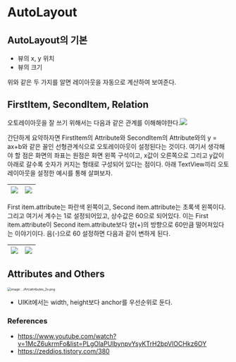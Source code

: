 # AutoLayout

## AutoLayout의 기본

- 뷰의 x, y 위치
- 뷰의 크기

위와 같은 두 가지를 알면 레이아웃을 자동으로 계산하여 보여준다.



## FirstItem, SecondItem, Relation

오토레이아웃을 잘 쓰기 위해서는 다음과 같은 관계를 이해해야한다.![](https://images.velog.io/images/dmsgk/post/b150f3da-279b-4045-aa10-35c117a782b6/img1.daumcdn.png)

간단하게 요약하자면 FirstItem의 Attribute와 SecondItem의 Attribute와의 y = ax+b와 같은 꼴인 선형관계식으로 오토레이아웃이 설정된다는 것이다. 여기서 생각해야 할 점은 화면의 좌표는 원점은 화면 왼쪽 구석이고, x값이 오른쪽으로 그리고 y값이 아래로 갈수록 숫자가 커지는 형태로 구성되어 있다는 점이다. 아래 TextView끼리 오토레이아웃을 설정한 예시를 통해 살펴보자. 

| ![](https://images.velog.io/images/dmsgk/post/084f0382-956c-4def-a1d2-487918373053/%E1%84%89%E1%85%B3%E1%84%8F%E1%85%B3%E1%84%85%E1%85%B5%E1%86%AB%E1%84%89%E1%85%A3%E1%86%BA%202021-05-27%20%E1%84%8B%E1%85%A9%E1%84%92%E1%85%AE%209.22.59.png) | ![](https://images.velog.io/images/dmsgk/post/0047bcb8-a8c1-4928-8a76-d231fc546120/%E1%84%89%E1%85%B3%E1%84%8F%E1%85%B3%E1%84%85%E1%85%B5%E1%86%AB%E1%84%89%E1%85%A3%E1%86%BA%202021-05-27%20%E1%84%8B%E1%85%A9%E1%84%92%E1%85%AE%209.21.09.png) |
| ------------------------------------------------------------ | ------------------------------------------------------------ |

 First item.attribute는 파란색 왼쪽이고, Second item.attribute는 초록색 왼쪽이다. 그리고 여기서 계수는 1로 설정되어있고, 상수값은 60으로 되어있다. 이는  First item.attribute이 Second item.attribute보다 양(+)의 방향으로 60만큼 떨어져있다는 이야기이다. 음(-)으로 60 설정하면 다음과 같이 변하게 된다. 

| ![](https://images.velog.io/images/dmsgk/post/f8b21a18-9314-45e2-8053-455917f15e70/%E1%84%89%E1%85%B3%E1%84%8F%E1%85%B3%E1%84%85%E1%85%B5%E1%86%AB%E1%84%89%E1%85%A3%E1%86%BA%202021-05-27%20%E1%84%8B%E1%85%A9%E1%84%92%E1%85%AE%2010.04.18.png) | ![](https://images.velog.io/images/dmsgk/post/c8f63c6c-37ac-4b3d-9162-eed51bf40366/%E1%84%89%E1%85%B3%E1%84%8F%E1%85%B3%E1%84%85%E1%85%B5%E1%86%AB%E1%84%89%E1%85%A3%E1%86%BA%202021-05-27%20%E1%84%8B%E1%85%A9%E1%84%92%E1%85%AE%2010.09.32.png) |
| ------------------------------------------------------------ | ------------------------------------------------------------ |



## Attributes and Others

<img src="https://developer.apple.com/library/archive/documentation/UserExperience/Conceptual/AutolayoutPG/Art/attributes_2x.png" alt="image: ../Art/attributes_2x.png" style="zoom:50%;" />

- UIKit에서는 width, height보다 anchor를 우선순위로 둔다. 





### References

- https://www.youtube.com/watch?v=1McZ6ukrmFo&list=PLgOlaPUIbynpvYsyKTrH2bpVlOCHkz6OY
- https://zeddios.tistory.com/380